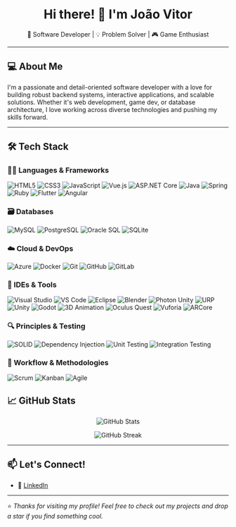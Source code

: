 <h1 align="center">Hi there! 👋 I'm João Vitor</h1>

<p align="center">
  🚀 Software Developer | 💡 Problem Solver | 🎮 Game Enthusiast
</p>

---

## 💻 About Me

I'm a passionate and detail-oriented software developer with a love for building robust backend systems, interactive applications, and scalable solutions. Whether it's web development, game dev, or database architecture, I love working across diverse technologies and pushing my skills forward.

---

## 🛠️ Tech Stack

### 👨‍💻 Languages & Frameworks
![HTML5](https://img.shields.io/badge/-HTML5-E34F26?logo=html5&logoColor=white&style=for-the-badge)
![CSS3](https://img.shields.io/badge/-CSS3-1572B6?logo=css3&logoColor=white&style=for-the-badge)
![JavaScript](https://img.shields.io/badge/-JavaScript-F7DF1E?logo=javascript&logoColor=black&style=for-the-badge)
![Vue.js](https://img.shields.io/badge/-Vue.js-4FC08D?logo=vue.js&logoColor=white&style=for-the-badge)
![ASP.NET Core](https://img.shields.io/badge/-ASP.NET%20Core-512BD4?logo=dotnet&logoColor=white&style=for-the-badge)
![Java](https://img.shields.io/badge/-Java-007396?logo=java&logoColor=white&style=for-the-badge)
![Spring](https://img.shields.io/badge/-Spring-6DB33F?logo=spring&logoColor=white&style=for-the-badge)
![Ruby](https://img.shields.io/badge/-Ruby-CC342D?logo=ruby&logoColor=white&style=for-the-badge)
![Flutter](https://img.shields.io/badge/-Flutter-02569B?logo=flutter&logoColor=white&style=for-the-badge)
![Angular](https://img.shields.io/badge/-Angular-DD0031?logo=angular&logoColor=white&style=for-the-badge)



### 🗃️ Databases
![MySQL](https://img.shields.io/badge/-MySQL-4479A1?logo=mysql&logoColor=white&style=for-the-badge)
![PostgreSQL](https://img.shields.io/badge/-PostgreSQL-4169E1?logo=postgresql&logoColor=white&style=for-the-badge)
![Oracle SQL](https://img.shields.io/badge/-OracleSQL-F80000?logo=oracle&logoColor=white&style=for-the-badge)
![SQLite](https://img.shields.io/badge/-SQLite-003B57?logo=sqlite&logoColor=white&style=for-the-badge)

### ☁️ Cloud & DevOps
![Azure](https://img.shields.io/badge/-Azure-0078D4?logo=microsoftazure&logoColor=white&style=for-the-badge)
![Docker](https://img.shields.io/badge/-Docker-2496ED?logo=docker&logoColor=white&style=for-the-badge)
![Git](https://img.shields.io/badge/-Git-F05032?logo=git&logoColor=white&style=for-the-badge)
![GitHub](https://img.shields.io/badge/-GitHub-181717?logo=github&logoColor=white&style=for-the-badge)
![GitLab](https://img.shields.io/badge/-GitLab-FC6D26?logo=gitlab&logoColor=white&style=for-the-badge)

### 🧰 IDEs & Tools
![Visual Studio](https://img.shields.io/badge/-Visual%20Studio-5C2D91?logo=visual-studio&logoColor=white&style=for-the-badge)
![VS Code](https://img.shields.io/badge/-VS%20Code-007ACC?logo=visual-studio-code&logoColor=white&style=for-the-badge)
![Eclipse](https://img.shields.io/badge/-Eclipse-2C2255?logo=eclipseide&logoColor=white&style=for-the-badge)
![Blender](https://img.shields.io/badge/-Blender-F5792A?logo=blender&logoColor=white&style=for-the-badge)
![Photon Unity](https://img.shields.io/badge/-Photon%20Unity-1A1A1A?logo=photon&logoColor=white&style=for-the-badge)
![URP](https://img.shields.io/badge/-Unity%20URP-222222?logo=unity&logoColor=white&style=for-the-badge)
![Unity](https://img.shields.io/badge/-Unity-000000?logo=unity&logoColor=white&style=for-the-badge)
![Godot](https://img.shields.io/badge/-Godot-478CBF?logo=godot-engine&logoColor=white&style=for-the-badge)
![3D Animation](https://img.shields.io/badge/-3D%20Animation-E91E63?style=for-the-badge)
![Oculus Quest](https://img.shields.io/badge/-Oculus%20Quest-000000?logo=oculus&logoColor=white&style=for-the-badge)
![Vuforia](https://img.shields.io/badge/-Vuforia-77B729?logo=vuforia&logoColor=white&style=for-the-badge)
![ARCore](https://img.shields.io/badge/-Google%20ARCore-4285F4?logo=google&logoColor=white&style=for-the-badge)

### 🔍 Principles & Testing
![SOLID](https://img.shields.io/badge/-SOLID-00BCD4?style=for-the-badge)
![Dependency Injection](https://img.shields.io/badge/-Dependency%20Injection-673AB7?style=for-the-badge&logo=dependency-injection)
![Unit Testing](https://img.shields.io/badge/-Unit%20Tests-4CAF50?style=for-the-badge)
![Integration Testing](https://img.shields.io/badge/-Integration%20Tests-2196F3?style=for-the-badge)

### 🧠 Workflow & Methodologies
![Scrum](https://img.shields.io/badge/-Scrum-6DB33F?style=for-the-badge)
![Kanban](https://img.shields.io/badge/-Kanban-FF9E0F?logo=trello&logoColor=white&style=for-the-badge)
![Agile](https://img.shields.io/badge/-Agile-FF6600?style=for-the-badge)

## 📈 GitHub Stats

<p align="center">
  <img src="https://github-readme-stats.vercel.app/api?username=JoaoVitorResende&show_icons=true&theme=radical" alt="GitHub Stats" />
</p>

<p align="center">
  <img src="https://github-readme-streak-stats.herokuapp.com/?user=JoaoVitorResende&theme=radical" alt="GitHub Streak" />
</p>

---

## 📫 Let's Connect!

- 💼 [LinkedIn](https://www.linkedin.com/in/jo%C3%A3o-vitor-resende-444030170)
---

⭐️ *Thanks for visiting my profile! Feel free to check out my projects and drop a star if you find something cool.*
